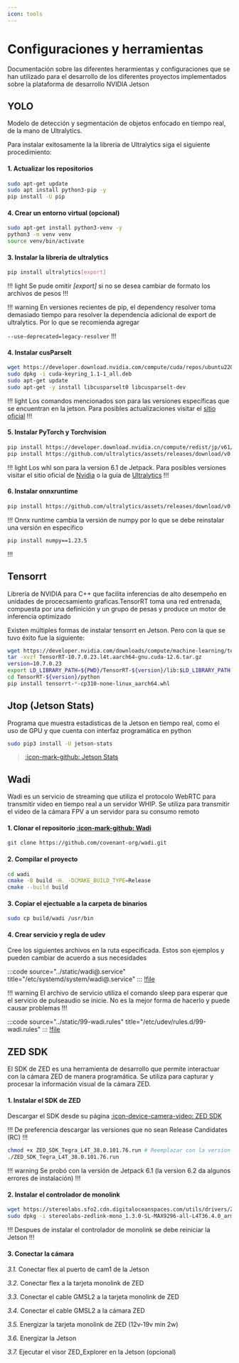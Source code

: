 ```yaml
---
icon: tools
---
```

# Configuraciones y herramientas

Documentación sobre las diferentes herarmientas y configuraciones que se
han utilizado para el desarrollo de los diferentes proyectos implementados
sobre la plataforma de desarrollo NVIDIA Jetson

## YOLO

Modelo de detección y segmentación de objetos enfocado en tiempo real, de la
mano de Ultralytics.

Para instalar exitosamente la la libreria de Ultralytics siga el siguiente
procedimiento:

#### 1. Actualizar los repositorios

```bash
sudo apt-get update
sudo apt install python3-pip -y
pip install -U pip
```

#### 4. Crear un entorno virtual (opcional)

```bash
sudo apt-get install python3-venv -y
python3 -m venv venv
source venv/bin/activate
```


#### 3. Instalar la libreria de ultralytics

```bash
pip install ultralytics[export]
```
!!! light
Se pude omitir _[export]_ si no se desea cambiar de formato los archivos de pesos
!!!

!!! warning
En versiones recientes de pip, el dependency resolver toma demasiado tiempo
para resolver la dependencia adicional de export de ultralytics.
Por lo que se recomienda agregar

```--use-deprecated=legacy-resolver```
!!!

#### 4. Instalar cusParselt

```bash
wget https://developer.download.nvidia.com/compute/cuda/repos/ubuntu2204/arm64/cuda-keyring_1.1-1_all.deb
sudo dpkg -i cuda-keyring_1.1-1_all.deb
sudo apt-get update
sudo apt-get -y install libcusparselt0 libcusparselt-dev
```
!!! light
Los comandos mencionados son para las versiones específicas que se encuentran
en la jetson. Para posibles actualizaciones visitar el [sitio oficial](https://developer.nvidia.com/cusparselt-downloads)
!!!

#### 5. Instalar PyTorch y Torchvision

```bash
pip install https://developer.download.nvidia.cn/compute/redist/jp/v61/pytorch/torch-2.5.0a0+872d972e41.nv24.08.17622132-cp310-cp310-linux_aarch64.whl
pip install https://github.com/ultralytics/assets/releases/download/v0.0.0/torchvision-0.20.0a0+afc54f7-cp310-cp310-linux_aarch64.whl
```

!!! light
Los whl son para la version 6.1 de Jetpack. Para posibles versiones visitar el sitio
oficial de [Nvidia](https://developer.download.nvidia.cn/compute/redist/jp/)
o la guía de [Ultralytics](https://docs.ultralytics.com/guides/nvidia-jetson/#install-pytorch-and-torchvision)
!!!

#### 6. Instalar onnxruntime

```bash
pip install https://github.com/ultralytics/assets/releases/download/v0.0.0/onnxruntime_gpu-1.20.0-cp310-cp310-linux_aarch64.whl
```
!!!
Onnx runtime cambia la versión de numpy por lo que se debe reinstalar una versión
en específico

```bash
pip install numpy==1.23.5
```
!!!


## Tensorrt

Librería de NVIDIA para C++ que facilita inferencias de alto desempeño en
unidades de procecsamiento graficas.TensorRT toma una red entrenada, compuesta
por una definición y un grupo de pesas y produce un motor de inferencia optimizado

Existen múltiples formas de instalar tensorrt en Jetson. Pero con la que se tuvo
éxito fue la siguiente:

```bash
wget https://developer.nvidia.com/downloads/compute/machine-learning/tensorrt/10.7.0/tars/TensorRT-10.7.0.23.l4t.aarch64-gnu.cuda-12.6.tar.gz
tar -xvzf TensorRT-10.7.0.23.l4t.aarch64-gnu.cuda-12.6.tar.gz
version=10.7.0.23
export LD_LIBRARY_PATH=${PWD}/TensorRT-${version}/lib:$LD_LIBRARY_PATH
cd TensorRT-${version}/python
pip install tensorrt-*-cp310-none-linux_aarch64.whl
```

## Jtop (Jetson Stats)

Programa que muestra estadisticas de la Jetson en tiempo real, como el uso
de GPU y que cuenta con interfaz programática en python

```bash
sudo pip3 install -U jetson-stats
```

> [:icon-mark-github: Jetson Stats](https://github.com/rbonghi/jetson_stats)


## Wadi

Wadi es un servicio de streaming que utiliza el protocolo WebRTC para transmitir
video en tiempo real a un servidor WHIP. Se utiliza para transmitir el video de
la cámara FPV a un servidor para su consumo remoto

#### 1. Clonar el repositorio [:icon-mark-github: Wadi](https://github.com/covenant-org/wadi)

```bash
git clone https://github.com/covenant-org/wadi.git
```

#### 2. Compilar el proyecto

```bash
cd wadi
cmake -B build -H. -DCMAKE_BUILD_TYPE=Release
cmake --build build
```

#### 3. Copiar el ejectuable a la carpeta de binarios

```bash
sudo cp build/wadi /usr/bin
```

#### 4. Crear servicio y regla de udev

Cree los siguientes archivos en la ruta especificada. Estos son ejemplos y
pueden cambiar de acuerdo a sus necesidades

:::code source="../static/wadi@.service" title="/etc/systemd/system/wadi\@.service" :::
[!file](../static/wadi@.service)

!!! warning
El archivo de servicio utiliza el comando sleep para esperar que el servicio
de pulseaudio se inicie. No es la mejor forma de hacerlo y puede causar problemas
!!!

:::code source="../static/99-wadi.rules" title="/etc/udev/rules.d/99-wadi.rules" :::
[!file](../static/99-wadi.rules)


## ZED SDK

El SDK de ZED es una herramienta de desarrollo que permite interactuar con
la cámara ZED de manera programática. Se utiliza para capturar y procesar
la información visual de la cámara ZED.


#### 1. Instalar el SDK de ZED

Descargar el SDK desde su página [:icon-device-camera-video: ZED SDK](https://www.stereolabs.com/en-mx/developers/release#nvidia-jetson-504616ef8d38)

!!!
De preferencia descargar las versiones que no sean Release Candidates (RC)
!!!

```bash
chmod +x ZED_SDK_Tegra_L4T_38.0.101.76.run # Reemplazar con la version correcta
./ZED_SDK_Tegra_L4T_38.0.101.76.run
```

!!! warning
Se probó con la versión de Jetpack 6.1 (la version 6.2 da algunos errores de instalación)
!!!


#### 2. Instalar el controlador de monolink

```bash
wget https://stereolabs.sfo2.cdn.digitaloceanspaces.com/utils/drivers/ZEDX/1.3.0/R36.4/stereolabs-zedlink-mono_1.3.0-SL-MAX9296-all-L4T36.4.0_arm64.deb
sudo dpkg -i stereolabs-zedlink-mono_1.3.0-SL-MAX9296-all-L4T36.4.0_arm64.deb
```

!!!
Despues de instalar el controlador de monolink se debe reiniciar la Jetson
!!!

#### 3. Conectar la cámara

_3.1._ Conectar flex al puerto de cam1 de la Jetson

_3.2._ Conectar flex a la tarjeta monolink de ZED

_3.3._ Conectar el cable GMSL2 a la tarjeta monolink de ZED

_3.4._ Conectar el cable GMSL2 a la cámara ZED

_3.5._ Energizar la tarjeta monolink de ZED (12v-19v min 2w)

_3.6._ Energizar la Jetson

_3.7._ Ejecutar el visor ZED_Explorer en la Jetson (opcional)

